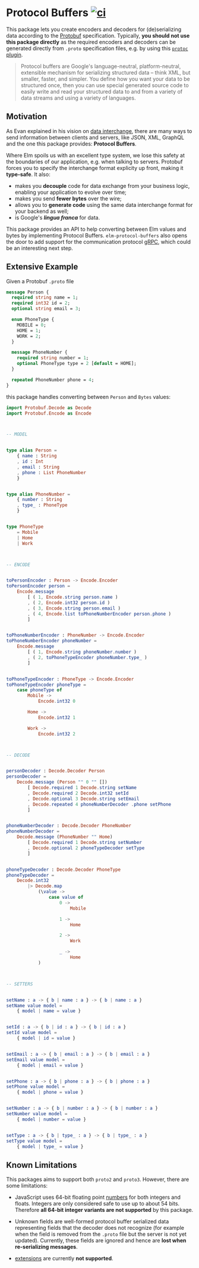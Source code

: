 # Protocol Buffers [![ci](https://github.com/eriktim/elm-protocol-buffers/actions/workflows/ci.yml/badge.svg)](https://github.com/eriktim/elm-protocol-buffers/actions/workflows/ci.yml)

This package lets you create encoders and decoders for (de)serializing data
according to the [Protobuf](https://developers.google.com/protocol-buffers)
specification. Typically, **you should not use this package directly** as the
required encoders and decoders can be generated directly from `.proto`
specification files, e.g. by using this
[`protoc` plugin](https://www.npmjs.com/package/protoc-gen-elm).

> Protocol buffers are Google's language-neutral, platform-neutral, extensible
> mechanism for serializing structured data – think XML, but smaller, faster,
> and simpler. You define how you want your data to be structured once, then
> you can use special generated source code to easily write and read your
> structured data to and from a variety of data streams and using a variety of
> languages.

## Motivation

As Evan explained in his vision on
[data interchange](https://gist.github.com/evancz/1c5f2cf34939336ecb79b97bb89d9da6),
there are many ways to send information between clients and servers, like JSON,
XML, GraphQL and the one this package provides: **Protocol Buffers**.

Where Elm spoils us with an excellent type system, we lose this safety at the
boundaries of our application, e.g. when talking to servers. Protobuf forces
you to specify the interchange format explicity up front, making it
**type-safe**. It also:

* makes you **decouple** code for data exchange from your business logic,
  enabling your application to evolve over time;
* makes you send **fewer bytes** over the wire;
* allows you to **generate code** using the same data interchange format for
  your backend as well;
* is Google's **_lingua franca_** for data.

This package provides an API to help converting between Elm values and bytes
by implementing Protocol Buffers. `elm-protocol-buffers` also opens the door to
add support for the communication protocol
[gRPC](https://grpc.io/docs/guides/index.html), which could be an interesting
next step.

## Extensive Example

Given a Protobuf `.proto` file

```protobuf
message Person {
  required string name = 1;
  required int32 id = 2;
  optional string email = 3;

  enum PhoneType {
    MOBILE = 0;
    HOME = 1;
    WORK = 2;
  }

  message PhoneNumber {
    required string number = 1;
    optional PhoneType type = 2 [default = HOME];
  }

  repeated PhoneNumber phone = 4;
}
```

this package handles converting between `Person` and `Bytes` values:

```elm
import Protobuf.Decode as Decode
import Protobuf.Encode as Encode



-- MODEL


type alias Person =
    { name : String
    , id : Int
    , email : String
    , phone : List PhoneNumber
    }


type alias PhoneNumber =
    { number : String
    , type_ : PhoneType
    }


type PhoneType
    = Mobile
    | Home
    | Work



-- ENCODE


toPersonEncoder : Person -> Encode.Encoder
toPersonEncoder person =
    Encode.message
        [ ( 1, Encode.string person.name )
        , ( 2, Encode.int32 person.id )
        , ( 3, Encode.string person.email )
        , ( 4, Encode.list toPhoneNumberEncoder person.phone )
        ]


toPhoneNumberEncoder : PhoneNumber -> Encode.Encoder
toPhoneNumberEncoder phoneNumber =
    Encode.message
        [ ( 1, Encode.string phoneNumber.number )
        , ( 2, toPhoneTypeEncoder phoneNumber.type_ )
        ]


toPhoneTypeEncoder : PhoneType -> Encode.Encoder
toPhoneTypeEncoder phoneType =
    case phoneType of
        Mobile ->
            Encode.int32 0

        Home ->
            Encode.int32 1

        Work ->
            Encode.int32 2



-- DECODE


personDecoder : Decode.Decoder Person
personDecoder =
    Decode.message (Person "" 0 "" [])
        [ Decode.required 1 Decode.string setName
        , Decode.required 2 Decode.int32 setId
        , Decode.optional 3 Decode.string setEmail
        , Decode.repeated 4 phoneNumberDecoder .phone setPhone
        ]


phoneNumberDecoder : Decode.Decoder PhoneNumber
phoneNumberDecoder =
    Decode.message (PhoneNumber "" Home)
        [ Decode.required 1 Decode.string setNumber
        , Decode.optional 2 phoneTypeDecoder setType
        ]


phoneTypeDecoder : Decode.Decoder PhoneType
phoneTypeDecoder =
    Decode.int32
        |> Decode.map
            (\value ->
                case value of
                    0 ->
                        Mobile

                    1 ->
                        Home

                    2 ->
                        Work

                    _ ->
                        Home
            )



-- SETTERS


setName : a -> { b | name : a } -> { b | name : a }
setName value model =
    { model | name = value }


setId : a -> { b | id : a } -> { b | id : a }
setId value model =
    { model | id = value }


setEmail : a -> { b | email : a } -> { b | email : a }
setEmail value model =
    { model | email = value }


setPhone : a -> { b | phone : a } -> { b | phone : a }
setPhone value model =
    { model | phone = value }


setNumber : a -> { b | number : a } -> { b | number : a }
setNumber value model =
    { model | number = value }


setType : a -> { b | type_ : a } -> { b | type_ : a }
setType value model =
    { model | type_ = value }
```

## Known Limitations

This packages aims to support both `proto2` and `proto3`. However, there are
some limitations:

* JavaScript uses 64-bit floating point
  [numbers](https://tc39.github.io/ecma262/#sec-ecmascript-language-types-number-type)
  for both integers and floats. Integers are only considered safe to use up to
  about 54 bits. Therefore **all 64-bit integer variants are not supported** by
  this package.

* Unknown fields are well-formed protocol buffer serialized data representing
  fields that the decoder does not recognize (for example when the field is
  removed from the `.proto` file but the server is not yet updated). Currently,
  these fields are ignored and hence are **lost when re-serializing messages**.

* [extensions](https://developers.google.com/protocol-buffers/docs/proto#extensions)
  are currently **not supported**.

